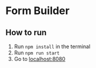 # Form Builder

## How to run
1. Run `npm install` in the terminal
2. Run `npm run start`
3. Go to  [localhost:8080](localhost:8080)
